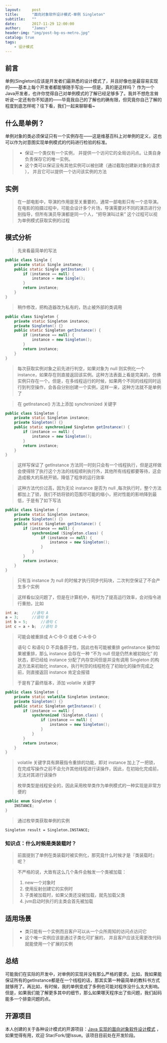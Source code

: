 ```yaml
---
layout:     post
title:      "面向对象软件设计模式-单例 Singleton"
subtitle:   ""
date:       2017-11-29 12:00:00
author:     "James"
header-img: "img/post-bg-os-metro.jpg"
catalog: true
tags:
    - 设计模式
---
```



## 前言
单例(Singleton)应该是开发者们最熟悉的设计模式了，并且好像也是最容易实现的——基本上每个开发者都能够随手写出——但是，真的是这样吗？
作为一个Java开发者，也许你觉得自己对单例模式的了解已经足够多了。我并不想危言耸听说一定还有你不知道的——毕竟我自己的了解也的确有限，但究竟你自己了解的程度到底怎样呢？往下看，我们一起来聊聊看~

## 什么是单例？
单例对象的类必须保证只有一个实例存在——这是维基百科上对单例的定义，这也可以作为对意图实现单例模式的代码进行检验的标准。
>* 保证一个类仅有一个实例， 并提供一个访问它的全局访问点。让类自身负责保存它的唯一实例。
>* 这个类可以保证没有其他实例可以被创建（通过截取创建新对象的请求 ）， 并且它可以提供一个访问该实例的方法

## 实例

> 在一部电影中，导演的作用是至关重要的，通常一部电影只有一个总导演。在电影的拍摄过程中，可能会设计多个片场，导演需要对不同的演员进行分别指导，但所有演员导演都是同一个人，“把导演叫过来” 这个过程可以视为单例模式获取实例的过程

## 模式分析

> 先来看最简单的写法

```java
public class Single {
    private static Single instance;
    public static Single getInstance() {
        if (instance == null) {
            instance = new Single();
        }
        return instance;
    }
}
```

> 稍作修改，把构造器改为私有的，防止被外部的类调用

```java
public class Singleton {
    private static Singleton instance;
    private Singleton() {}
    public static Singleton getInstance() {
        if (instance == null) {
            instance = new Singleton();
        }
        return instance;
    }
}
```

> 每次获取实例对象之前先进行判空，如果对象为 null 则实例化一个 instance，如果存在则直接返回该实例。这种方法表面上看是完美的，仿佛实例只存在一个。但是，在多线程运行的时候，如果两个不同的线程同时运行到判空操作，会各自分别创建一个实例，这样一来，这种方法就不是单例了

> 在 getInstance() 方法上添加 synchronized 关键字

```java
public class Singleton {
    private static Singleton instance;
    private Singleton() {}
    public static synchronized Singleton getInstance() {
        if (instance == null) {
            instance = new Singleton();
        }
        return instance;
    }
}
```
> 这样写保证了 getInstance 方法同一时刻只会有一个线程执行，但是这样做会使得除了执行这个方法的线程顺利执行外，其他所有线程都要等待，这会造成极大的系统开销，降低了程序的运行效率

> 这种方法代价过高，因为无论 instance 是否为 null ,每次执行时，整个方法都加上了锁，我们不妨将锁的范围尽可能的缩小，把对性能的影响降到最低，于是有了如下写法

```java
public class Singleton {
    private static Singleton instance;
    private Singleton() {}
    public static Singleton getInstance() {
        if (instance == null) {
            synchronized (Singleton.class) {
                if (instance == null) {
                    instance = new Singleton();
                }
            }
        }
        return instance;
    }
}
```
> 只有当 instance 为 null 的时候才执行同步代码块，二次判空保证了不会产生多个实例

> 这样看似没问题了，但是在计算机中，有时为了提高运行效率，会对指令进行重拍，比如

```java
int a;      //语句 A
a = 3;      //语句 B
int b = 5;      //语句 C
int c = a + b;  //语句 D
```
> 可能会被重排成 A-C-B-D 或者 C-A-B-D
>
> 语句 C 和语句 D 不具备原子性，因此也有可能被重排
> getInstance 操作如果被重排，那么 instance 会存在一种 “不为 null 但是仍然未被初始化” 的状态，即已经给 instance 分配了内存空间但是并没有调用 Singleton 的构造方法来初始化 instance，执行判空的线程抢在了初始化的操作完成之前，则直接返回 instance 肯定会报错
>
> 于是有了最终版本，添加 volatile 关键字

```java
public class Singleton {
    private static volatile Singleton instance;
    private Singleton() {}
    public static Singleton getInstance() {
        if (instance == null) {
            synchronized (Singleton.class) {
                if (instance == null) {
                    instance = new Singleton();
                }
            }
        }
        return instance;
    }
}
```
> volatile 关键字具有屏蔽指令重排的功能，即对 instance 加上了一把锁，在完成写操作之前不会允许其他线程进行读操作，因此，在初始化完成前，无法对其进行读操作

> 枚举类型是线程安全的，因此采用枚举类作为单例模式的一种实现是非常方便的

```java
public enum Singleton {
    INSTANCE;
}
```

> 通过枚举类获取单例的实例
```
Singleton result = Singleton.INSTANCE;
```

### 知识点：什么时候是类装载时？

> 前面提到了单例在类装载时被实例化，那究竟什么时候才是『类装载时』呢？

> 不严格的说，大致有这么几个条件会触发一个类被加载：
> 1. new一个对象时
> 2. 使用反射创建它的实例时
> 3. 子类被加载时，如果父类还没被加载，就先加载父类
> 4. jvm启动时执行的主类会首先被加载

## 适用场景

>* 类只能有一个实例而且客户可以从一个众所周知的访问点访问它
>* 这个唯一实例应该是通过子类化可扩展的， 并且客户应该无需更改代码就能使用一个扩展的实例

## 总结

可能我们在实际的开发中，对单例的实现并没有那么严格的要求。比如，我如果能保证所有的getInstance都是在一个线程的话，那其实第一种最简单的教科书方式就够用了。再比如，有时候，我的单例变成了多例也可能对程序没什么太大影响。但是，如果我们能了解更多其中的细节，那么如果哪天程序出了些问题，我们起码能多一个排查问题的点。


## 开源项目
本人创建的关于各种设计模式的开源项目：[Java 实现的面向对象软件设计模式](https://github.com/JamesZBL/java_design_patterns)  ，如果觉得有用，欢迎 Star/Fork/提Issue。该项目目前处在开发阶段。
